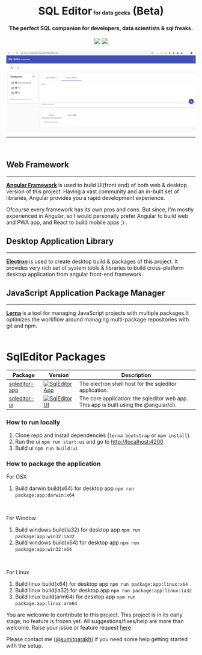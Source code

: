 <p align="center">
  <h1 align="center">SQL Editor<span style="font-size:14px;"> for data geeks</span> (Beta)</h1>
  <h4 align="center">The perfect SQL companion for developers, data scientists & sql freaks.</h4>
</p>

<p align="center" >
  <img src="https://img.shields.io/badge/license-MIT-green.svg"/>
  <a href="https://competent-shaw-8b7294.netlify.com/" target="_blank">
  <img src="https://img.shields.io/badge/app-running-green.svg" />
  </a>
</p>

<p align="center">
  <img align="center" src="https://raw.githubusercontent.com/sumitparakh/sqleditor/d26faaa666a80f6ef93e57884bc181fe3eff71b8/packages/sqleditor-ui/screenshot.png"/>
</p>

<hr>
<br/>

<h2>Web Framework</h2>
<hr/>
<strong><a href="https://angular.io" target="_blank">Angular Framework</a></strong> is used to build UI(front end) of both web & desktop version of this project. Having a vast community and an in-built set of libraries, Angular provides you a rapid development experience.

Ofcourse every framework has its own pros and cons. But since, I'm mostly experienced in Angular, so I would personally prefer Angular to build web and PWA app, and React to build mobile apps ;) .
<br/>

<h2>Desktop Application Library</h2>
<hr/>
<strong><a href="https://electronjs.org" target="_blank">Electron</a></strong> is used to create desktop build & packages of this project. It provides very rich set of system tools & libraries to build cross-platform desktop application from angular front-end framework.

<br/>
<h2>JavaScript Application Package Manager</h2>
<hr/>
<strong><a href="https://lernajs.io/" target="_blank">Lerna</a></strong> is a tool for managing JavaScript projects with multiple packages.It optimizes the workflow around managing multi-package repositories with git and npm.

<br/>
<br/>
<h1>SqlEditor Packages</h1>

| Package                                                                                      | Version                                                                                                                                                     | Description                                                                            |
| -------------------------------------------------------------------------------------------- | ----------------------------------------------------------------------------------------------------------------------------------------------------------- | -------------------------------------------------------------------------------------- |
| [sqleditor-app](https://github.com/sumitparakh/sqleditor/tree/master/packages/sqleditor-app) | [![SqlEditor App](https://img.shields.io/badge/version-1.0.0-yellowgreen.svg)](https://github.com/sumitparakh/sqleditor/tree/master/packages/sqleditor-app) | The electron shell host for the sqleditor application.                                 |
| [sqleditor-ui](https://github.com/sumitparakh/sqleditor/tree/master/packages/sqleditor-ui)   | [![SqlEditor UI](https://img.shields.io/badge/version-1.0.0-yellowgreen.svg)](https://github.com/sumitparakh/sqleditor/tree/master/packages/sqleditor-ui)   | The core application: the sqleditor web app. This app is built using the @angular/cli. |

### How to run locally

1. Clone repo and install dependencies (`lerna bootstrap` or `npm install`).
2. Run the ui `npm run start:ui` and go to [http://localhost:4200](http://localhost:4200)
3. Build ui `npm run build:ui`

### How to package the application

For OSX

1. Build darwin build(x64) for desktop app `npm run package:app:darwin:x64`

<br>

For Window

1. Build windows build(ia32) for desktop app `npm run package:app:win32:ia32`
2. Build windows build(x64) for desktop app `npm run package:app:win32:x64`

<br>

For Linux

1. Build linux build(x64) for desktop app `npm run package:app:linux:x64`
2. Build linux build(ia32) for desktop app `npm run package:app:linux:ia32`
3. Build linux build(arm64) for desktop app `npm run package:app:linux:arm64`

You are welcome to contribute to this project. This project is in its early stage, no feature is frozen yet. All suggestions/fixes/help are more than welcome. Raise your issue or feature request <a href="https://github.com/sumitparakh/sqleditor/issues/new" target="_blank">here</a>

Please contact me ([@sumitparakh](https://twitter.com/sumitparak)) if you need some help getting started with the setup.
